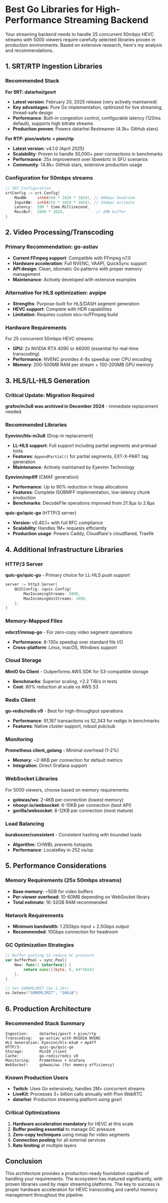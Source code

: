 # Best Go Libraries for High-Performance Streaming Backend

Your streaming backend needs to handle 25 concurrent 50mbps HEVC streams with 5000 viewers require carefully selected libraries proven in production environments. Based on extensive research, here's my analysis and recommendations.

## 1. SRT/RTP Ingestion Libraries

### Recommended Stack

**For SRT: datarhei/gosrt**
- **Latest version**: February 20, 2025 release (very actively maintained)
- **Key advantages**: Pure Go implementation, optimized for live streaming, thread-safe design
- **Performance**: Built-in congestion control, configurable latency (120ms default), supports high bitrate streams
- **Production proven**: Powers datarhei Restreamer (4.3k+ GitHub stars)

**For RTP: pion/webrtc + pion/rtp**
- **Latest version**: v4.1.0 (April 2025)
- **Scalability**: Proven to handle 30,000+ peer connections in benchmarks
- **Performance**: 25x improvement over libwebrtc in SFU scenarios
- **Community**: 14.8k+ GitHub stars, extensive production usage

### Configuration for 50mbps streams
```go
// SRT Configuration
srtConfig := srt.Config{
    MaxBW:    int64(60 * 1024 * 1024), // 60mbps headroom
    InputBW:  int64(55 * 1024 * 1024), // 55mbps estimate
    Latency:  200 * time.Millisecond,
    RecvBuf:  2048 * 1024,              // 2MB buffer
}
```

## 2. Video Processing/Transcoding

### Primary Recommendation: go-astiav
- **Current FFmpeg support**: Compatible with FFmpeg n7.0
- **Hardware acceleration**: Full NVENC, VAAPI, QuickSync support
- **API design**: Clean, idiomatic Go patterns with proper memory management
- **Maintenance**: Actively developed with extensive examples

### Alternative for HLS optimization: avpipe
- **Strengths**: Purpose-built for HLS/DASH segment generation
- **HEVC support**: Complete with HDR capabilities
- **Limitation**: Requires custom eluv-io/FFmpeg build

### Hardware Requirements
For 25 concurrent 50mbps HEVC streams:
- **GPU**: 2x NVIDIA RTX 4090 or A6000 (essential for real-time transcoding)
- **Performance**: NVENC provides 4-8x speedup over CPU encoding
- **Memory**: 200-500MB RAM per stream + 100-200MB GPU memory

## 3. HLS/LL-HLS Generation

### Critical Update: Migration Required
**grafov/m3u8 was archived in December 2024** - immediate replacement needed.

### Recommended Libraries

**Eyevinn/hls-m3u8** (Drop-in replacement)
- **LL-HLS support**: Full support including partial segments and preload hints
- **Features**: `AppendPartial()` for partial segments, EXT-X-PART tag generation
- **Maintenance**: Actively maintained by Eyevinn Technology

**Eyevinn/mp4ff** (CMAF generation)
- **Performance**: Up to 90% reduction in heap allocations
- **Features**: Complete ISOBMFF implementation, low-latency chunk production
- **Benchmarks**: DecodeFile operations improved from 21.9µs to 2.6µs

**quic-go/quic-go** (HTTP/3 server)
- **Version**: v0.40.1+ with full RFC compliance
- **Scalability**: Handles 1M+ requests efficiently
- **Production usage**: Powers Caddy, Cloudflare's cloudflared, Traefik

## 4. Additional Infrastructure Libraries

### HTTP/3 Server
**quic-go/quic-go** - Primary choice for LL-HLS push support
```go
server := http3.Server{
    QUICConfig: &quic.Config{
        MaxIncomingStreams: 5000,
        MaxIncomingUniStreams: 1000,
    },
}
```

### Memory-Mapped Files
**edsrzf/mmap-go** - For zero-copy video segment operations
- **Performance**: 8-130x speedup over standard file I/O
- **Cross-platform**: Linux, macOS, Windows support

### Cloud Storage
**MinIO Go Client** - Outperforms AWS SDK for S3-compatible storage
- **Benchmarks**: Superior scaling, >2.2 TiB/s in tests
- **Cost**: 80% reduction at scale vs AWS S3

### Redis Client
**go-redis/redis v9** - Best for high-throughput operations
- **Performance**: 91,187 transactions vs 52,343 for redigo in benchmarks
- **Features**: Native cluster support, robust pub/sub

### Monitoring
**Prometheus client_golang** - Minimal overhead (1-2%)
- **Memory**: ~2-8KB per connection for default metrics
- **Integration**: Direct Grafana support

### WebSocket Libraries
For 5000 viewers, choose based on memory requirements:
- **gobwas/ws**: 2-4KB per connection (lowest memory)
- **nhooyr.io/websocket**: 6-10KB per connection (best API)
- **gorilla/websocket**: 8-12KB per connection (most mature)

### Load Balancing
**buraksezer/consistent** - Consistent hashing with bounded loads
- **Algorithm**: CHWBL prevents hotspots
- **Performance**: LocateKey in 252 ns/op

## 5. Performance Considerations

### Memory Requirements (25x 50mbps streams)
- **Base memory**: ~5GB for video buffers
- **Per-viewer overhead**: 10-60MB depending on WebSocket library
- **Total estimate**: 16-32GB RAM recommended

### Network Requirements
- **Minimum bandwidth**: 1.25Gbps input + 2.5Gbps output
- **Recommended**: 10Gbps connection for headroom

### GC Optimization Strategies
```go
// Buffer pooling to reduce GC pressure
var bufferPool = sync.Pool{
    New: func() interface{} {
        return make([]byte, 0, 64*1024)
    },
}

// Set GOMEMLIMIT (Go 1.19+)
os.Setenv("GOMEMLIMIT", "30GiB")
```

## 6. Production Architecture

### Recommended Stack Summary
```
Ingestion:     datarhei/gosrt + pion/rtp
Transcoding:   go-astiav with NVIDIA NVENC
HLS Generation: Eyevinn/hls-m3u8 + mp4ff
HTTP/3:        quic-go/quic-go
Storage:       MinIO client
Cache:         go-redis/redis v9
Monitoring:    Prometheus + Grafana
WebSocket:     gobwas/ws (for memory efficiency)
```

### Known Production Users
- **Twitch**: Uses Go extensively, handles 2M+ concurrent streams
- **LiveKit**: Processes 3+ billion calls annually with Pion WebRTC
- **datarhei**: Production streaming platform using gosrt

### Critical Optimizations
1. **Hardware acceleration mandatory** for HEVC at this scale
2. **Buffer pooling essential** to manage GC pressure
3. **Zero-copy techniques** using mmap for video segments
4. **Connection pooling** for all external services
5. **Rate limiting** at multiple layers

## Conclusion

This architecture provides a production-ready foundation capable of handling your requirements. The ecosystem has matured significantly, with proven libraries used by major streaming platforms. The key to success is proper hardware acceleration for HEVC transcoding and careful memory management throughout the pipeline.